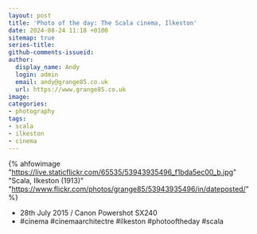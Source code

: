 ```yaml
---
layout: post
title: 'Photo of the day: The Scala cinema, Ilkeston'
date: 2024-08-24 11:18 +0100
sitemap: true
series-title:
github-comments-issueid:
author:
  display_name: Andy
  login: admin
  email: andy@grange85.co.uk
  url: https://www.grange85.co.uk
image:
categories:
- photography
tags:
- scala
- ilkeston
- cinema
---
```

{% ahfowimage "https://live.staticflickr.com/65535/53943935496_f1bda5ec00_b.jpg" "Scala, Ilkeston (1913)" "https://www.flickr.com/photos/grange85/53943935496/in/dateposted/" %}

- 28th July 2015 / Canon Powershot SX240
- #cinema #cinemaarchitectre #ilkeston #photooftheday #scala
